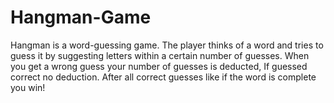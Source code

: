 # Hangman-Game
Hangman is a word-guessing game. The player thinks of a word and tries to guess it by suggesting letters within a certain number of guesses.  When you get a wrong guess your number of guesses is deducted, If guessed correct no deduction.  After all correct guesses like if the word is complete you win!
